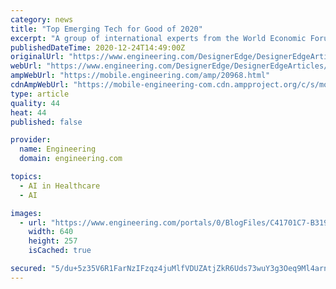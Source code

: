 ```yaml
---
category: news
title: "Top Emerging Tech for Good of 2020"
excerpt: "A group of international experts from the World Economic Forum (WEF) and Scientific American met to compile an essential guide on the Top Ten Emerging Technologies in 2020 that will, no doubt, make us more optimistic in the New Year."
publishedDateTime: 2020-12-24T14:49:00Z
originalUrl: "https://www.engineering.com/DesignerEdge/DesignerEdgeArticles/ArticleID/20968/Top-Emerging-Tech-for-Good-of-2020.aspx"
webUrl: "https://www.engineering.com/DesignerEdge/DesignerEdgeArticles/ArticleID/20968/Top-Emerging-Tech-for-Good-of-2020.aspx"
ampWebUrl: "https://mobile.engineering.com/amp/20968.html"
cdnAmpWebUrl: "https://mobile-engineering-com.cdn.ampproject.org/c/s/mobile.engineering.com/amp/20968.html"
type: article
quality: 44
heat: 44
published: false

provider:
  name: Engineering
  domain: engineering.com

topics:
  - AI in Healthcare
  - AI

images:
  - url: "https://www.engineering.com/portals/0/BlogFiles/C41701C7-B319-43BD-948499380698966D_source.jpg"
    width: 640
    height: 257
    isCached: true

secured: "5/du+5z35V6R1FarNzIFzqz4juMlfVDUZAtjZkR6Uds73wuY3g3Oeq9Ml4arn8OSUqhsFFXWfzXFDyYi91KB6ABsamnSK3MI4v/Ug+H+eXHRUS8KbSJOCodwSAFTIzg3W3elgOJfA0NeE/2TpxSnzJtnxHrSqA1x2BaMszYLq30wXpoh8porpUy60eqVI28250jxPwZnWj04HUV5uoUeq0d5rWeQuNGLll0OmknQc9VzUwndUu3YTSxcB5iRdDVSwbuTYEEMtocRwvX7E1ASHeHAM0TB1qlKP0U7TBCuPbxhS8t+EVzhTFaqlmAUvQZgobCvpU5wU31ciwV828578JwxkhxntMajrbmeLC5MlPg=;5meLJqRohqL+tC+zWM4TTA=="
---
```


